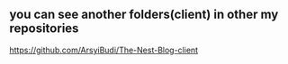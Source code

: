 ## you can see another folders(client) in other my repositories 
https://github.com/ArsyiBudi/The-Nest-Blog-client

